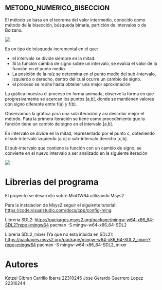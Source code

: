 ## METODO_NUMERICO_BISECCION

El método se basa en el teorema del valor intermedio, conocido como método de la bisección, búsqueda binaria, partición de intervalos o de Bolzano.

![](https://mastersagan.files.wordpress.com/2021/11/1-metodo-biseccion-1.jpg)

Es un tipo de búsqueda incremental en el que:

- el intervalo se divide siempre en la mitad.
- Si la función cambia de signo sobre un intervalo, se evalúa el valor de la función 
en el punto medio.
- La posición de la raíz se determina en el punto medio del sub-intervalo, izquierdo o derecho,  dentro del cual ocurre un cambio de signo.
- el proceso se repite hasta obtener una mejor aproximación

La gráfica muestra el proceso en forma animada, observe la forma en que progresivamente se acercan los puntos [a,b], donde se mantienen valores con signo diferente entre f(a) y f(b).

Observamos la gráfica para una sola iteración y asi describir mejor el método.
Para la primera iteración se tiene como procedimiento que la función tiene un cambio de signo en el intervalo [a,b].

En intervalo se divide en la mitad, representado por el punto c, obteniendo el sub-intervalo izquierdo [a,c] o sub-intervalo derecho [c,b].

El sub-intervalo que contiene la función con un cambio de signo, se convierte en el nuevo intervalo a ser analizado en la siguiente iteración

![](http://blog.espol.edu.ec/analisisnumerico/files/2017/10/biseccion01.png)

# Librerias del programa

El proyecto se desarrollo sobre MinGW64 utilizando Msys2

Para la instalacion de Msys2 seguir el siguiente tutorial:                       https://code.visualstudio.com/docs/cpp/config-ming

Libreria SDL2:                                                                   https://packages.msys2.org/package/mingw-w64-x86_64-SDL2?repo=mingw64             pacman -S mingw-w64-x86_64-SDL2

Libreria SDL2_mixer (Ya que no esta inluida en SDL2):                            https://packages.msys2.org/package/mingw-w64-x86_64-SDL2_mixer?repo=mingw64         pacman -S mingw-w64-x86_64-SDL2_mixer

# Autores
Ketzel Gibran Carrillo Ibarra 22310245                                             Jose Gerardo Guerrero Lopez 22310244